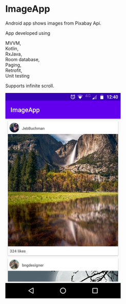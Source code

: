 # ImageApp
Android app shows images from Pixabay Api.

App developed using 

MVVM,\
Kotlin,\
RxJava,\
Room database,\
Paging,\
Retrofit,\
Unit testing

Supports infinite scroll.

<img src="https://github.com/YadavendraSingh/ImageApp/blob/master/Screenshot_20200723-124015.png" height="640" width="360">
